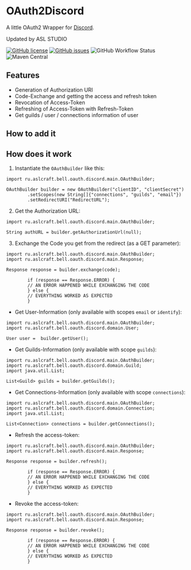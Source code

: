 # OAuth2Discord
A little OAuth2 Wrapper for [Discord](https://discord.com).

Updated by ASL STUDIO

[![GitHub license](https://img.shields.io/github/license/asl-std/OAuth2Discord?style=plastic)](https://github.com/asl-std/OAuth2Discord/blob/release/LICENSE)
[![GitHub issues](https://img.shields.io/github/issues/asl-std/OAuth2Discord?style=plastic)](https://github.com/asl-std/OAuth2Discord/issues)
![GitHub Workflow Status](https://img.shields.io/github/workflow/status/asl-std/OAuth2Discord/Build?style=plastic)
![Maven Central](https://img.shields.io/maven-central/v/ru.aslcraft.bell.oauth.discord/OAuth2Discord?style=plastic)

## Features
* Generation of Authorization URI
* Code-Exchange and getting the access and refresh token
* Revocation of Access-Token
* Refreshing of Access-Token with Refresh-Token
* Get guilds / user / connections information of user

## How to add it


## How does it work
1. Instantiate the `OAuthBuilder` like this:
```
import ru.aslcraft.bell.oauth.discord.main.OAuthBuilder;

OAuthBuilder builder = new OAuthBuilder("clientID", "clientSecret")
        .setScopes(new String[]{"connections", "guilds", "email"})
        .setRedirectURI("RedirectURL");
```
2. Get the Authorization URL:
```
import ru.aslcraft.bell.oauth.discord.main.OAuthBuilder;

String authURL = builder.getAuthorizationUrl(null);
```
3. Exchange the Code you get from the redirect (as a GET parameter):
```
import ru.aslcraft.bell.oauth.discord.main.OAuthBuilder;
import ru.aslcraft.bell.oauth.discord.main.Response;

Response response = builder.exchange(code);

        if (response == Response.ERROR) {
        // AN ERROR HAPPENED WHILE EXCHANGING THE CODE
        } else {
        // EVERYTHING WORKED AS EXPECTED
        }
```
* Get User-Information (only available with scopes `email` or `identify`):
```
import ru.aslcraft.bell.oauth.discord.main.OAuthBuilder;
import ru.aslcraft.bell.oauth.discord.domain.User;

User user =  builder.getUser();
```
* Get Guilds-Information (only available with scope `guilds`):
```
import ru.aslcraft.bell.oauth.discord.main.OAuthBuilder;
import ru.aslcraft.bell.oauth.discord.domain.Guild;
import java.util.List;

List<Guild> guilds = builder.getGuilds();
```
* Get Connections-Information (only available with scope `connections`):
```
import ru.aslcraft.bell.oauth.discord.main.OAuthBuilder;
import ru.aslcraft.bell.oauth.discord.domain.Connection;
import java.util.List;

List<Connection> connections = builder.getConnections();
```
* Refresh the access-token:
```
import ru.aslcraft.bell.oauth.discord.main.OAuthBuilder;
import ru.aslcraft.bell.oauth.discord.main.Response;

Response response = builder.refresh();

        if (response == Response.ERROR) {
        // AN ERROR HAPPENED WHILE EXCHANGING THE CODE
        } else {
        // EVERYTHING WORKED AS EXPECTED
        }
```
* Revoke the access-token:
```
import ru.aslcraft.bell.oauth.discord.main.OAuthBuilder;
import ru.aslcraft.bell.oauth.discord.main.Response;

Response response = builder.revoke();

        if (response == Response.ERROR) {
        // AN ERROR HAPPENED WHILE EXCHANGING THE CODE
        } else {
        // EVERYTHING WORKED AS EXPECTED
        }
```
